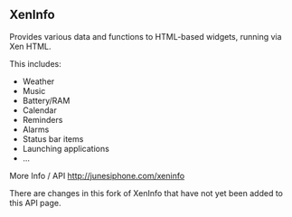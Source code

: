 XenInfo
----

Provides various data and functions to HTML-based widgets, running via Xen HTML.

This includes:
- Weather 
- Music
- Battery/RAM
- Calendar
- Reminders
- Alarms
- Status bar items
- Launching applications
- ...

More Info / API
http://junesiphone.com/xeninfo

There are changes in this fork of XenInfo that have not yet been added to this API page.
